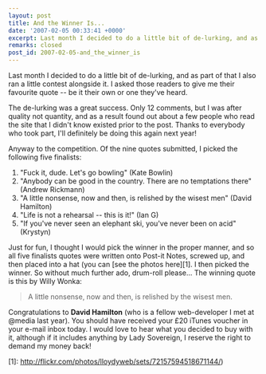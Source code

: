 ```yaml
---
layout: post
title: And the Winner Is...
date: '2007-02-05 00:33:41 +0000'
excerpt: Last month I decided to do a little bit of de-lurking, and as part of that I also ran a little contest alongside it. I asked those readers to give me their favourite quote -- be it their own or one they've heard.
remarks: closed
post_id: 2007-02-05-and_the_winner_is
---
```

Last month I decided to do a little bit of de-lurking, and as part of that I also ran a little contest alongside it. I asked those readers to give me their favourite quote -- be it their own or one they've heard.

The de-lurking was a great success. Only 12 comments, but I was after quality not quantity, and as a result found out about a few people who read the site that I didn't know existed prior to the post. Thanks to everybody who took part, I'll definitely be doing this again next year!

Anyway to the competition. Of the nine quotes submitted, I picked the following five finalists:

1. "Fuck it, dude. Let's go bowling" (Kate Bowlin)
2. "Anybody can be good in the country. There are no temptations there" (Andrew Rickmann)
3. "A little nonsense, now and then, is relished by the wisest men" (David Hamilton)
4. "Life is not a rehearsal -- this is it!" (Ian G)
5. "If you've never seen an elephant ski, you've never been on acid" (Krystyn)

Just for fun, I thought I would pick the winner in the proper manner, and so all five finalists quotes were written onto Post-it Notes, screwed up, and then placed into a hat (you can [see the photos here][1]. I then picked the winner. So without much further ado, drum-roll please... The winning quote is this by Willy Wonka:

> A little nonsense, now and then, is relished by the wisest men.

Congratulations to **David Hamilton** (who is a fellow web-developer I met at @media last year). You should have received your £20 iTunes voucher in your e-mail inbox today. I would love to hear what you decided to buy with it, although if it includes anything by Lady Sovereign, I reserve the right to demand my money back!

[1]: http://flickr.com/photos/lloydyweb/sets/72157594518671144/)